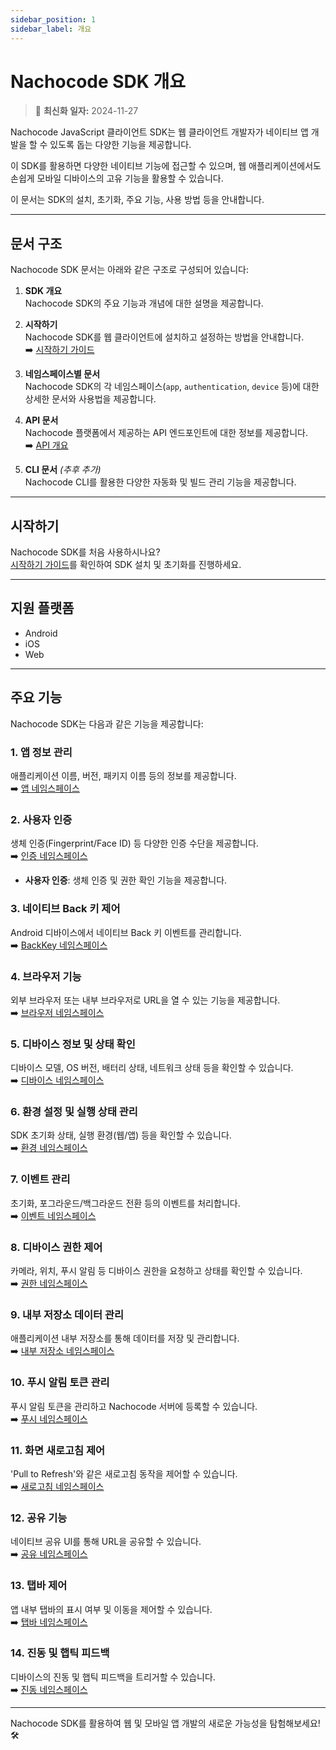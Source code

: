 ```yaml
---
sidebar_position: 1
sidebar_label: 개요
---
```


# Nachocode SDK 개요

> 🔔 **최신화 일자:** 2024-11-27

Nachocode JavaScript 클라이언트 SDK는 웹 클라이언트 개발자가 네이티브 앱 개발을 할 수 있도록 돕는 다양한 기능을 제공합니다.

이 SDK를 활용하면 다양한 네이티브 기능에 접근할 수 있으며, 웹 애플리케이션에서도 손쉽게 모바일 디바이스의 고유 기능을 활용할 수 있습니다.

이 문서는 SDK의 설치, 초기화, 주요 기능, 사용 방법 등을 안내합니다.

---

## 문서 구조

Nachocode SDK 문서는 아래와 같은 구조로 구성되어 있습니다:

1. **SDK 개요**  
   Nachocode SDK의 주요 기능과 개념에 대한 설명을 제공합니다.

2. **시작하기**  
   Nachocode SDK를 웹 클라이언트에 설치하고 설정하는 방법을 안내합니다.  
   ➡️ [시작하기 가이드](./getting-started.md)

3. **네임스페이스별 문서**  
   Nachocode SDK의 각 네임스페이스(`app`, `authentication`, `device` 등)에 대한 상세한 문서와 사용법을 제공합니다.

4. **API 문서**  
   Nachocode 플랫폼에서 제공하는 API 엔드포인트에 대한 정보를 제공합니다.  
   ➡️ [API 개요](../api/intro.md)

5. **CLI 문서** _(추후 추가)_  
   Nachocode CLI를 활용한 다양한 자동화 및 빌드 관리 기능을 제공합니다.

---

## 시작하기

Nachocode SDK를 처음 사용하시나요?  
[시작하기 가이드](./getting-started.md)를 확인하여 SDK 설치 및 초기화를 진행하세요.

---

## 지원 플랫폼

- Android
- iOS
- Web

---

## 주요 기능

Nachocode SDK는 다음과 같은 기능을 제공합니다:

### 1. **앱 정보 관리**

애플리케이션 이름, 버전, 패키지 이름 등의 정보를 제공합니다.  
➡️ [앱 네임스페이스](./namespaces/app.md)

### 2. **사용자 인증**

생체 인증(Fingerprint/Face ID) 등 다양한 인증 수단을 제공합니다.  
➡️ [인증 네임스페이스](./namespaces/authentication.md)

- **사용자 인증**: 생체 인증 및 권한 확인 기능을 제공합니다.

### 3. **네이티브 Back 키 제어**

Android 디바이스에서 네이티브 Back 키 이벤트를 관리합니다.  
➡️ [BackKey 네임스페이스](./namespaces/backkey.md)

### 4. **브라우저 기능**

외부 브라우저 또는 내부 브라우저로 URL을 열 수 있는 기능을 제공합니다.  
➡️ [브라우저 네임스페이스](./namespaces/browser.md)

### 5. **디바이스 정보 및 상태 확인**

디바이스 모델, OS 버전, 배터리 상태, 네트워크 상태 등을 확인할 수 있습니다.  
➡️ [디바이스 네임스페이스](./namespaces/device.md)

### 6. **환경 설정 및 실행 상태 관리**

SDK 초기화 상태, 실행 환경(웹/앱) 등을 확인할 수 있습니다.  
➡️ [환경 네임스페이스](./namespaces/env.md)

### 7. **이벤트 관리**

초기화, 포그라운드/백그라운드 전환 등의 이벤트를 처리합니다.  
➡️ [이벤트 네임스페이스](./namespaces/event.md)

### 8. **디바이스 권한 제어**

카메라, 위치, 푸시 알림 등 디바이스 권한을 요청하고 상태를 확인할 수 있습니다.  
➡️ [권한 네임스페이스](./namespaces/permission.md)

### 9. **내부 저장소 데이터 관리**

애플리케이션 내부 저장소를 통해 데이터를 저장 및 관리합니다.  
➡️ [내부 저장소 네임스페이스](./namespaces/preference.md)

### 10. **푸시 알림 토큰 관리**

푸시 알림 토큰을 관리하고 Nachocode 서버에 등록할 수 있습니다.  
➡️ [푸시 네임스페이스](./namespaces/push.md)

### 11. **화면 새로고침 제어**

'Pull to Refresh'와 같은 새로고침 동작을 제어할 수 있습니다.  
➡️ [새로고침 네임스페이스](./namespaces/refresh.md)

### 12. **공유 기능**

네이티브 공유 UI를 통해 URL을 공유할 수 있습니다.  
➡️ [공유 네임스페이스](./namespaces/share.md)

### 13. **탭바 제어**

앱 내부 탭바의 표시 여부 및 이동을 제어할 수 있습니다.  
➡️ [탭바 네임스페이스](./namespaces/tabbar.md)

### 14. **진동 및 햅틱 피드백**

디바이스의 진동 및 햅틱 피드백을 트리거할 수 있습니다.  
➡️ [진동 네임스페이스](./namespaces/vibration.md)

---

Nachocode SDK를 활용하여 웹 및 모바일 앱 개발의 새로운 가능성을 탐험해보세요! 🛠️
